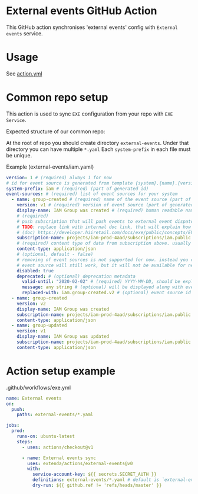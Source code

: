 # External events GitHub Action

This GitHub action synchronises 'external events' config with `External events` service.
# Usage

See [action.yml](action.yml)

# Common repo setup

This action is used to sync `EXE` configuration from your repo with `EXE Service`.

Expected structure of our common repo:

At the root of repo you should create directory `external-events`.
Under that directory you can have multiple `*.yaml`
Each `system-prefix` in each file must be unique.

Example (external-events/iam.yaml)
```yaml
version: 1 # (required) always 1 for now
# id for event source is generated from template {system}.{name}.{version}
system-prefix: iam # (required) (part of generated id)
event-sources: # (required) list of event sources for your system
  - name: group-created # (required) name of the event source (part of generated id)
    version: v1 # (required) version of event source (part of generated id)
    display-name: IAM Group was created # (required) human readable name for event source
    # (required)
    # push subscription that will push events to external event dispatch API
    # TODO: replace link with internal doc link, that will explain how to push events.
    # (doc) https://developer.hiiretail.com/docs/exe/public/concepts/EVENT-SOURCE
    subscription-name: projects/iam-prod-4aad/subscriptions/iam.public.output.events.v1+iam.group-created
    # (required) content type of data from subscription above. usually application/json
    content-type: application/json
    # (optional, default - false)
    # removing of event sources is not supported for now. instead you can disable it.
    # event source will still work, but it will not be available for new webhooks
    disabled: true
    deprecated: # (optional) deprecation metadata
      valid-until: "2020-02-02" # (required) YYYY-MM-DD, should be explicitly specified as a string with double quotes
      message: any string # (optional) will be displayed along with event messages
      replaced-with: iam.group-created.v2 # (optional) event source id that will replace the deprecated
  - name: group-created
    version: v2
    display-name: IAM Group was created
    subscription-name: projects/iam-prod-4aad/subscriptions/iam.public.output.events.v2+iam.group-created
    content-type: application/json
  - name: group-updated
    version: v1
    display-name: IAM Group was updated
    subscription-name: projects/iam-prod-4aad/subscriptions/iam.public.output.events.v1+iam.group-updated
    content-type: application/json
```

# Action setup example

.github/workflows/exe.yml
```yaml
name: External events
on:
  push:
    paths: external-events/*.yaml

jobs:
  prod:
    runs-on: ubuntu-latest
    steps:
      - uses: actions/checkout@v1

      - name: External events sync
        uses: extenda/actions/external-events@v0
        with:
          service-account-key: ${{ secrets.SECRET_AUTH }}
          definitions: external-events/*.yaml # default is `external-events/*.yaml`
          dry-run: ${{ github.ref != 'refs/heads/master' }}
```
